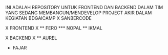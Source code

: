 INI ADALAH REPOSITORY UNTUK FRONTEND DAN BACKEND DALAM TIM YANG SEDANG MEMBANGUN/MENDEVELOP PROJECT AKIR DALAM KEGIATAN BDGAICAMP X SANBERCODE

X FRONTEND X 
** FERO
*** NOPAL
** IKMAL

X BACKEND X
** AUREL
* FAJAR